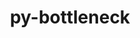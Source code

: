 ---
title: "py-bottleneck"
layout: cache
categories: [package, v0.20.2]
meta: {"versions": ["1.3.5"], "compilers": ["gcc@=11.1.0", "gcc@=11.4.0", "gcc@=7.5.0"], "oss": ["ubuntu18.04", "ubuntu20.04", "ubuntu22.04"], "platforms": ["linux"], "targets": ["ppc64le", "x86_64_v3"], "stacks": ["data-vis-sdk", "e4s", "e4s-power", "ml-linux-x86_64-cpu", "ml-linux-x86_64-cuda", "ml-linux-x86_64-rocm", "radiuss", "root"], "num_specs": 11, "num_specs_by_stack": {"radiuss": 1, "root": 11, "e4s-power": 2, "e4s": 2, "data-vis-sdk": 4, "ml-linux-x86_64-rocm": 2, "ml-linux-x86_64-cpu": 2, "ml-linux-x86_64-cuda": 2}}
spec_details: [{"hash": "w2yelypbqvvgopmfzglgz6ovrm4wsqjb", "compiler": "gcc@=7.5.0", "versions": ["1.3.5"], "os": "ubuntu18.04", "platform": "linux", "target": "x86_64_v3", "variants": ["build_system=python_pip"], "stacks": ["radiuss", "root"], "size": "-", "tarball": "https://binaries.spack.io/v0.20.2/build_cache/linux-ubuntu18.04-x86_64_v3/gcc-7.5.0/py-bottleneck-1.3.5/linux-ubuntu18.04-x86_64_v3-gcc-7.5.0-py-bottleneck-1.3.5-w2yelypbqvvgopmfzglgz6ovrm4wsqjb.spack"}, {"hash": "2vzm445ap5hmni4qrivxbhwqtgk2krvs", "compiler": "gcc@=11.1.0", "versions": ["1.3.5"], "os": "ubuntu20.04", "platform": "linux", "target": "ppc64le", "variants": ["build_system=python_pip"], "stacks": ["e4s-power", "root"], "size": "-", "tarball": "https://binaries.spack.io/v0.20.2/build_cache/linux-ubuntu20.04-ppc64le/gcc-11.1.0/py-bottleneck-1.3.5/linux-ubuntu20.04-ppc64le-gcc-11.1.0-py-bottleneck-1.3.5-2vzm445ap5hmni4qrivxbhwqtgk2krvs.spack"}, {"hash": "uvmu6i4hx73xi5j56zopuwh3u2nrb447", "compiler": "gcc@=11.1.0", "versions": ["1.3.5"], "os": "ubuntu20.04", "platform": "linux", "target": "ppc64le", "variants": ["build_system=python_pip"], "stacks": ["e4s-power", "root"], "size": "-", "tarball": "https://binaries.spack.io/v0.20.2/build_cache/linux-ubuntu20.04-ppc64le/gcc-11.1.0/py-bottleneck-1.3.5/linux-ubuntu20.04-ppc64le-gcc-11.1.0-py-bottleneck-1.3.5-uvmu6i4hx73xi5j56zopuwh3u2nrb447.spack"}, {"hash": "zldrckqbvxc7fizb2ypsimnlrnf6ygyu", "compiler": "gcc@=11.1.0", "versions": ["1.3.5"], "os": "ubuntu20.04", "platform": "linux", "target": "x86_64_v3", "variants": ["build_system=python_pip"], "stacks": ["e4s", "root"], "size": "-", "tarball": "https://binaries.spack.io/v0.20.2/build_cache/linux-ubuntu20.04-x86_64_v3/gcc-11.1.0/py-bottleneck-1.3.5/linux-ubuntu20.04-x86_64_v3-gcc-11.1.0-py-bottleneck-1.3.5-zldrckqbvxc7fizb2ypsimnlrnf6ygyu.spack"}, {"hash": "2vhd6tca5aj6flcusx2ufvxc4ar7bogj", "compiler": "gcc@=11.1.0", "versions": ["1.3.5"], "os": "ubuntu20.04", "platform": "linux", "target": "x86_64_v3", "variants": ["build_system=python_pip"], "stacks": ["root", "data-vis-sdk"], "size": "-", "tarball": "https://binaries.spack.io/v0.20.2/build_cache/linux-ubuntu20.04-x86_64_v3/gcc-11.1.0/py-bottleneck-1.3.5/linux-ubuntu20.04-x86_64_v3-gcc-11.1.0-py-bottleneck-1.3.5-2vhd6tca5aj6flcusx2ufvxc4ar7bogj.spack"}, {"hash": "5cydwyai7k3vstentcb5du7cnvqnc6c6", "compiler": "gcc@=11.1.0", "versions": ["1.3.5"], "os": "ubuntu20.04", "platform": "linux", "target": "x86_64_v3", "variants": ["build_system=python_pip"], "stacks": ["root", "data-vis-sdk"], "size": "-", "tarball": "https://binaries.spack.io/v0.20.2/build_cache/linux-ubuntu20.04-x86_64_v3/gcc-11.1.0/py-bottleneck-1.3.5/linux-ubuntu20.04-x86_64_v3-gcc-11.1.0-py-bottleneck-1.3.5-5cydwyai7k3vstentcb5du7cnvqnc6c6.spack"}, {"hash": "kqym6sgkplmgpifv4katwx7h7s77ge4q", "compiler": "gcc@=11.1.0", "versions": ["1.3.5"], "os": "ubuntu20.04", "platform": "linux", "target": "x86_64_v3", "variants": ["build_system=python_pip"], "stacks": ["root", "data-vis-sdk"], "size": "-", "tarball": "https://binaries.spack.io/v0.20.2/build_cache/linux-ubuntu20.04-x86_64_v3/gcc-11.1.0/py-bottleneck-1.3.5/linux-ubuntu20.04-x86_64_v3-gcc-11.1.0-py-bottleneck-1.3.5-kqym6sgkplmgpifv4katwx7h7s77ge4q.spack"}, {"hash": "jfyasf4vbiqnyhesojx5rjneussnwo3q", "compiler": "gcc@=11.1.0", "versions": ["1.3.5"], "os": "ubuntu20.04", "platform": "linux", "target": "x86_64_v3", "variants": ["build_system=python_pip"], "stacks": ["e4s", "root"], "size": "-", "tarball": "https://binaries.spack.io/v0.20.2/build_cache/linux-ubuntu20.04-x86_64_v3/gcc-11.1.0/py-bottleneck-1.3.5/linux-ubuntu20.04-x86_64_v3-gcc-11.1.0-py-bottleneck-1.3.5-jfyasf4vbiqnyhesojx5rjneussnwo3q.spack"}, {"hash": "wg4bakqr7rziaagu22pkhocfudihftma", "compiler": "gcc@=11.1.0", "versions": ["1.3.5"], "os": "ubuntu20.04", "platform": "linux", "target": "x86_64_v3", "variants": ["build_system=python_pip"], "stacks": ["root", "data-vis-sdk"], "size": "-", "tarball": "https://binaries.spack.io/v0.20.2/build_cache/linux-ubuntu20.04-x86_64_v3/gcc-11.1.0/py-bottleneck-1.3.5/linux-ubuntu20.04-x86_64_v3-gcc-11.1.0-py-bottleneck-1.3.5-wg4bakqr7rziaagu22pkhocfudihftma.spack"}, {"hash": "r5rbc5rdysug2jydxuuhl2ll377p7gx7", "compiler": "gcc@=11.4.0", "versions": ["1.3.5"], "os": "ubuntu22.04", "platform": "linux", "target": "x86_64_v3", "variants": ["build_system=python_pip"], "stacks": ["ml-linux-x86_64-rocm", "ml-linux-x86_64-cpu", "ml-linux-x86_64-cuda", "root"], "size": "-", "tarball": "https://binaries.spack.io/v0.20.2/build_cache/linux-ubuntu22.04-x86_64_v3/gcc-11.4.0/py-bottleneck-1.3.5/linux-ubuntu22.04-x86_64_v3-gcc-11.4.0-py-bottleneck-1.3.5-r5rbc5rdysug2jydxuuhl2ll377p7gx7.spack"}, {"hash": "mmegzqxigucut2yqipfx3ufrmgkyjywj", "compiler": "gcc@=11.4.0", "versions": ["1.3.5"], "os": "ubuntu22.04", "platform": "linux", "target": "x86_64_v3", "variants": ["build_system=python_pip"], "stacks": ["ml-linux-x86_64-rocm", "ml-linux-x86_64-cpu", "ml-linux-x86_64-cuda", "root"], "size": "-", "tarball": "https://binaries.spack.io/v0.20.2/build_cache/linux-ubuntu22.04-x86_64_v3/gcc-11.4.0/py-bottleneck-1.3.5/linux-ubuntu22.04-x86_64_v3-gcc-11.4.0-py-bottleneck-1.3.5-mmegzqxigucut2yqipfx3ufrmgkyjywj.spack"}]
---